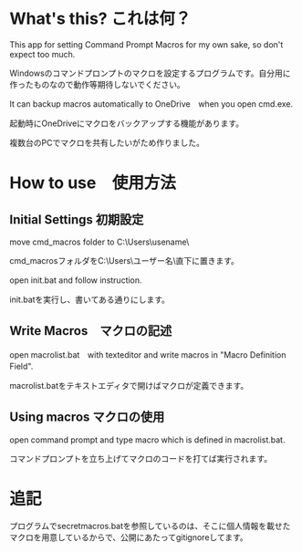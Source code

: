 # What's this? これは何？
This app for setting Command Prompt Macros for my own sake, so don't expect too much.

Windowsのコマンドプロンプトのマクロを設定するプログラムです。自分用に作ったものなので動作等期待しないでください。

It can backup macros automatically to OneDrive　when you open cmd.exe.

起動時にOneDriveにマクロをバックアップする機能があります。

複数台のPCでマクロを共有したいがため作りました。

# How to use　使用方法

## Initial Settings 初期設定
move cmd_macros folder to C:\Users\usename\

cmd_macrosフォルダをC:\Users\ユーザー名\直下に置きます。

open init.bat and follow instruction.　

init.batを実行し、書いてある通りにします。

## Write Macros　マクロの記述
open macrolist.bat　with texteditor and write macros in "Macro Definition Field".　

macrolist.batをテキストエディタで開けばマクロが定義できます。

## Using macros マクロの使用
open command prompt and type macro which is defined in macrolist.bat.

コマンドプロンプトを立ち上げてマクロのコードを打てば実行されます。

# 追記
プログラムでsecretmacros.batを参照しているのは、そこに個人情報を載せたマクロを用意しているからで、公開にあたってgitignoreしてます。
